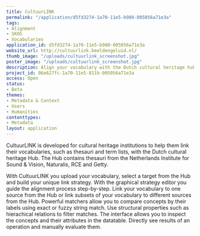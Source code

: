 ```yaml
---
title: CultuurLINK
permalink: "/application/d5fd3274-1a70-11e5-b980-005056a71e3a"
tags:
- Alignment
- SKOS
- Vocabularies
application_id: d5fd3274-1a70-11e5-b980-005056a71e3a
website_url: http://cultuurlink.beeldengeluid.nl/
thumb_image: "/uploads/cultuurlink_screenshot.jpg"
poster_image: "/uploads/cultuurlink_screenshot.jpg"
description: Align your vocabulary with the Dutch cultural heritage hub
project_id: 06e627fc-1a70-11e5-811b-005056a71e3a
access: Open
status:
- Beta
themes:
- Metadata & Context
- Users
- Humanities
contenttypes:
- Metadata
layout: application
---
```


CultuurLINK is developed for cultural heritage institutions to help them link their vocabularies, such as thesauri and term lists, with the Dutch cultural heritage Hub. The Hub contains thesauri from the Netherlands Institute for Sound & Vision, Naturalis, RCE and Getty.

With CultuurLINK you upload your vocabulary, select a target from the Hub and build your unique link strategy. With the graphical strategy editor you guide the alignment process step-by-step. Link your vocabulary to one source from the Hub or link subsets of your vocabulary to different sources from the Hub. Powerful matchers allow you to compare concepts by their labels using exact or fuzzy string match. Use structural properties such as hierachical relations to filter matches. The interface allows you to inspect the concepts and their attributes in the datatable. Directly see results of an operation and manually evaluate them.
